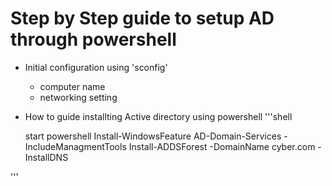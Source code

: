 # Step by Step guide to setup AD through powershell

* Initial configuration using 'sconfig'
	- computer name
	- networking setting

* How to guide installting Active directory using powershell
'''shell

	start powershell
	Install-WindowsFeature AD-Domain-Services -IncludeManagmentTools
	Install-ADDSForest -DomainName cyber.com -InstallDNS

'''

